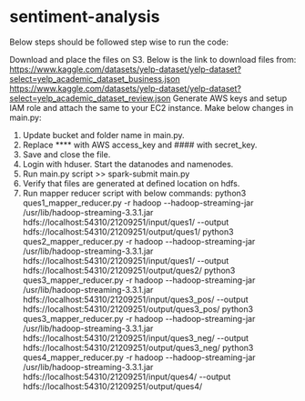 # sentiment-analysis
Below steps should be followed step wise to run the code:

Download and place the files on S3.
Below is the link to download files from:
https://www.kaggle.com/datasets/yelp-dataset/yelp-dataset?select=yelp_academic_dataset_business.json
https://www.kaggle.com/datasets/yelp-dataset/yelp-dataset?select=yelp_academic_dataset_review.json
Generate AWS keys and setup IAM role and attach the same to your EC2 instance.
Make below changes in main.py:
1. Update bucket and folder name in main.py.
2. Replace **** with AWS access_key and #### with secret_key.
3. Save and close the file.
4. Login with hduser. Start the datanodes and namenodes.
5. Run main.py script >> spark-submit main.py
6. Verify that files are generated at defined location on hdfs.
7. Run mapper reducer script with below commands:
python3 ques1_mapper_reducer.py -r hadoop --hadoop-streaming-jar /usr/lib/hadoop-streaming-3.3.1.jar hdfs://localhost:54310/21209251/input/ques1/ --output hdfs://localhost:54310/21209251/output/ques1/
python3 ques2_mapper_reducer.py -r hadoop --hadoop-streaming-jar /usr/lib/hadoop-streaming-3.3.1.jar hdfs://localhost:54310/21209251/input/ques1/ --output hdfs://localhost:54310/21209251/output/ques2/
 python3 ques3_mapper_reducer.py -r hadoop --hadoop-streaming-jar /usr/lib/hadoop-streaming-3.3.1.jar hdfs://localhost:54310/21209251/input/ques3_pos/ --output hdfs://localhost:54310/21209251/output/ques3_pos/
python3 ques3_mapper_reducer.py -r hadoop --hadoop-streaming-jar /usr/lib/hadoop-streaming-3.3.1.jar hdfs://localhost:54310/21209251/input/ques3_neg/ --output hdfs://localhost:54310/21209251/output/ques3_neg/
python3 ques4_mapper_reducer.py -r hadoop --hadoop-streaming-jar /usr/lib/hadoop-streaming-3.3.1.jar hdfs://localhost:54310/21209251/input/ques4/ --output hdfs://localhost:54310/21209251/output/ques4/
